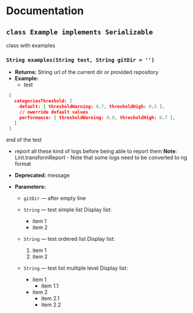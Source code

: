 # Documentation

## `class Example implements Serializable`

class with examples

### `String examples(String test, String gitDir = '')`

 * **Returns:** String url of the current dir or provided repository
 * **Example:**
   * test
```json
 [
   categoriesThreshold: [
     default: [ thresholdWarning: 0.7, thresholdHigh: 0.5 ],
     // owerride default values
     performance: [ thresholdWarning: 0.9, thresholdHigh: 0.7 ],
   ]
 ]
```
end of the test
   * report all these kind of logs before being able to report them
     **Note**: Lint.transformReport - Note that some logs need to be converted to ng format
 * **Deprecated:** message
     
 * **Parameters:**
   * `gitDir` — after empty line
   * `String` — test simple list
     Display list:
      - item 1
      - item 2
     
   * `String` — test ordered list
     Display list:
      1. item 1
      2. item 2
     
   * `String` — test list multiple level
     Display list:
      - item 1
        - item 1.1
      - item 2
        - item 2.1
        - item 2.2
     

